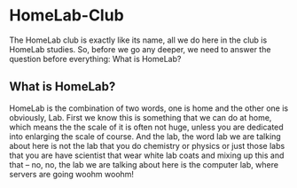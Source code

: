 # HomeLab-Club
The HomeLab club is exactly like its name, all we do here in the club is HomeLab studies. So, before we go any deeper, we need to answer the question before everything: What is HomeLab?
## What is HomeLab?
HomeLab is the combination of two words, one is home and the other one is obviously, Lab. First we know this is something that we can do at home, which means the the scale of it is often not huge, unless you are dedicated into enlarging the scale of course. And the lab, the word lab we are talking about here is not the lab that you do chemistry or physics or just those labs that you are have scientist that wear white lab coats and mixing up this and that – no, no, the lab we are talking about here is the computer lab, where servers are going woohm woohm!
